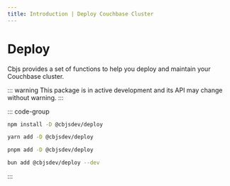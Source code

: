```yaml
---
title: Introduction | Deploy Couchbase Cluster
---
```


# Deploy

Cbjs provides a set of functions to help you deploy and maintain your Couchbase cluster.

::: warning
This package is in active development and its API may change without warning.
:::

::: code-group

```bash [npm]
npm install -D @cbjsdev/deploy
```

```bash [yarn]
yarn add -D @cbjsdev/deploy
```

```bash [pnpm]
pnpm add -D @cbjsdev/deploy
```

```bash [bun]
bun add @cbjsdev/deploy --dev
```
:::